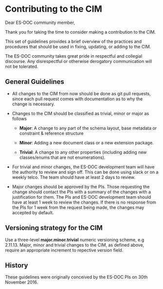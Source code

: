 # Contributing to the CIM

Dear ES-DOC community member,

Thank you for taking the time to consider making a contribution to the
CIM.

This set of guidelines provides a brief overview of the practices and
procedures that should be used in fixing, updating, or adding to the
CIM.

The ES-DOC community takes great pride in respectful and collegial
discourse. Any disrespectful or otherwise derogatory communication
will not be tolerated.

## General Guidelines

* All changes to the CIM from now should be done as git pull requests,
  since each pull request comes with documentation as to why the
  change is necessary.

* Changes to the CIM should be classified as trivial, minor or major
  as follows

  * **Major**: A change to any part of the schema layout, base metadata or
    constraint & reference structure

  * **Minor**: Adding a new document class or a new extension package.

  * **Trivial**: A change to any other properties (including adding new
    classes/enums that are not enumerations).

* For trivial and minor changes, the ES-DOC development team will have
  the authority to review and sign off. This can be done using slack
  or on a weekly telco. The team should have at least 2 days to
  review.

* Major changes should be approved by the PIs. Those requesting the
  change should contact the PIs with a summary of the changes with a
  justification for them. The PIs and ES-DOC development team should
  have at least 1 week to review the changes. If there is no response
  from the PIs for 1 week from the request being made, the changes may
  accepted by default.


## Versioning strategy for the CIM

Use a three-level **major.minor.trivial** numeric versioning scheme,
e.g 2.11.13. Major, minor and trivial changes to the CIM, as defined
above, require an appropriate increment to repective version field.

## History

These guidelines were originally conceived by the ES-DOC PIs on 30th
November 2016.

